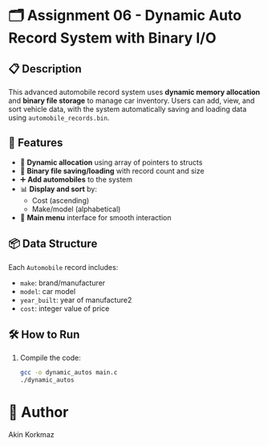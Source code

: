 # 🗂️ Assignment 06 - Dynamic Auto Record System with Binary I/O

## 📋 Description
This advanced automobile record system uses **dynamic memory allocation** and **binary file storage** to manage car inventory. Users can add, view, and sort vehicle data, with the system automatically saving and loading data using `automobile_records.bin`.

## 🧠 Features
- 🧠 **Dynamic allocation** using array of pointers to structs
- 💾 **Binary file saving/loading** with record count and size
- ➕ **Add automobiles** to the system
- 📊 **Display and sort** by:
  - Cost (ascending)
  - Make/model (alphabetical)
- 🔁 **Main menu** interface for smooth interaction

## 📦 Data Structure
Each `Automobile` record includes:
- `make`: brand/manufacturer
- `model`: car model
- `year_built`: year of manufacture2
- `cost`: integer value of price

## 🛠️ How to Run
1. Compile the code:
   ```bash
   gcc -o dynamic_autos main.c
   ./dynamic_autos
# 👤 Author
Akin Korkmaz
